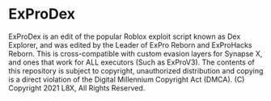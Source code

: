 # ExProDex
ExProDex is an edit of the popular Roblox exploit script known as Dex Explorer, and was edited by the Leader of ExPro Reborn and ExProHacks Reborn. This is cross-compatible with custom evasion layers for Synapse X, and ones that work for ALL executors (Such as ExProV3). The contents of this repository is subject to copyright, unauthorized distribution and copying is a direct violation of the Digital Millennium Copyright Act (DMCA). (C) Copyright 2021 L8X, All Rights Reserved.
